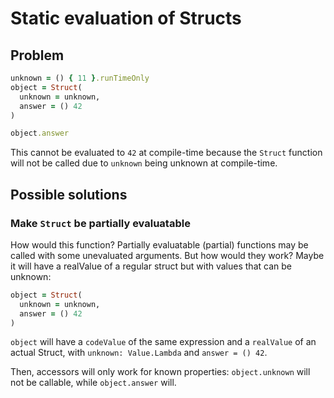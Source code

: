 # Static evaluation of Structs

## Problem

```ruby
unknown = () { 11 }.runTimeOnly
object = Struct(
  unknown = unknown, 
  answer = () 42
)

object.answer
```

This cannot be evaluated to `42` at compile-time because the `Struct` function will not be called due to `unknown` 
being unknown at compile-time.

## Possible solutions

### Make `Struct` be partially evaluatable

How would this function? Partially evaluatable (partial) functions may be called with some unevaluated arguments.
But how would they work? Maybe it will have a realValue of a regular struct but with values that can be unknown:

```ruby
object = Struct(
  unknown = unknown,
  answer = () 42
)
```

`object` will have a `codeValue` of the same expression and a `realValue` of an actual Struct, with 
`unknown: Value.Lambda` and `answer = () 42`.

Then, accessors will only work for known properties: `object.unknown` will not be callable, while `object.answer` will.